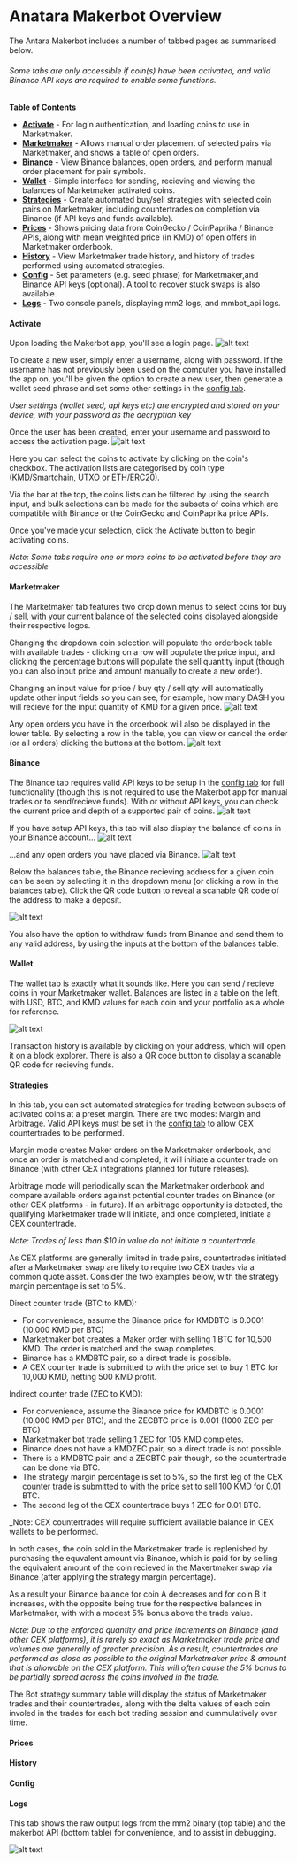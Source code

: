 Anatara Makerbot Overview
=========================

The Antara Makerbot includes a number of tabbed pages as summarised below.

###### _Some tabs are only accessible if coin(s) have been activated, and valid Binance API keys are required to enable some functions._

**Table of Contents**

* **[Activate](#activate)** - For login authentication, and loading coins to use in Marketmaker.
* **[Marketmaker](#marketmaker)** - Allows manual order placement of selected pairs via Marketmaker, and shows a table of open orders.
* **[Binance](#binance)** - View Binance balances, open orders, and perform manual order placement for pair symbols.
* **[Wallet](#wallet)** - Simple interface for sending, recieving and viewing the balances of Marketmaker activated coins.
* **[Strategies](#strategies)** - Create automated buy/sell strategies with selected coin pairs on Marketmaker, including countertrades on completion via Binance (if API keys and funds available).
* **[Prices](#prices)** - Shows pricing data from CoinGecko / CoinPaprika / Binance APIs, along with mean weighted price (in KMD) of open offers in Marketmaker orderbook.
* **[History](#history)** - View Marketmaker trade history, and history of trades performed using automated strategies.
* **[Config](#config)** - Set parameters (e.g. seed phrase) for Marketmaker,and Binance API keys (optional). A tool to recover stuck swaps is also available.
* **[Logs](#logs)** - Two console panels, displaying mm2 logs, and mmbot_api logs.
 
 #### Activate
 Upon loading the Makerbot app, you'll see a login page.
 ![alt text](https://raw.githubusercontent.com/smk762/mmbot_qt/api/docs/img/makerbot_login.png "Makerbot login page")

To create a new user, simply enter a username, along with password. If the username has not previously been used on the computer you have installed the app on, you'll be given the option to create a new user, then generate a wallet seed phrase and set some other settings in the [config tab](#config). 

_User settings (wallet seed, api keys etc) are encrypted and stored on your device, with your password as the decryption key_

Once the user has been created, enter your username and password to access the activation page. 
![alt text](https://raw.githubusercontent.com/smk762/mmbot_qt/api/docs/img/activating.png "Makerbot coin activation page")

Here you can select the coins to activate by clicking on the coin's checkbox. The activation lists are categorised by coin type (KMD/Smartchain, UTXO or ETH/ERC20). 

Via the bar at the top, the coins lists can be filtered by using the search input, and bulk selections can be made for the subsets of coins which are compatible with Binance or the CoinGecko and CoinPaprika price APIs.

Once you've made your selection, click the Activate button to begin activating coins. 

_Note: Some tabs require one or more coins to be activated before they are accessible_
 
 #### Marketmaker
The Marketmaker tab features two drop down menus to select coins for buy / sell, with your current balance of the selected coins displayed alongside their respective logos.
 
Changing the dropdown coin selection will populate the orderbook table with available trades - clicking on a row will populate the price input, and clicking the percentage buttons will populate the sell quantity input (though you can also input price and amount manually to create a new order).

Changing an input value for price / buy qty / sell qty will automatically update other input fields so you can see, for example, how many DASH you will recieve for the input quantity of KMD for a given price.
![alt text](https://raw.githubusercontent.com/smk762/mmbot_qt/api/docs/img/mm_orderbook.png "Marketmaker Trade Page")

Any open orders you have in the orderbook will also be displayed in the lower table. By selecting a row in the table, you can view or cancel the order (or all orders) clicking the buttons at the bottom.
![alt text](https://raw.githubusercontent.com/smk762/mmbot_qt/api/docs/img/open_orders.png "Marketmaker Open Orders")
 
 #### Binance
 The Binance tab requires valid API keys to be setup in the [config tab](#config) for full functionality (though this is not required to use the Makerbot app for manual trades or to send/recieve funds). With or without API keys, you can check the current price and depth of a supported pair of coins.
![alt text](https://raw.githubusercontent.com/smk762/mmbot_qt/api/docs/img/binance_depth.png "Binance Depth")

If you have setup API keys, this tab will also display the balance of coins in your Binance account...
![alt text](https://raw.githubusercontent.com/smk762/mmbot_qt/api/docs/img/bn_bal.png "Binance balances")

...and any open orders you have placed via Binance. 
![alt text](https://raw.githubusercontent.com/smk762/mmbot_qt/api/docs/img/bn_orders.png "Binance Open Orders")
 
Below the balances table, the Binance recieving address for a given coin can be seen by selecting it in the dropdown menu (or clicking a row in the balances table). Click the QR code button to reveal a scanable QR code of the address to make a deposit.

![alt text](https://raw.githubusercontent.com/smk762/mmbot_qt/api/docs/img/bn_withdraw.png "Binance Open Orders")
 
You also have the option to withdraw funds from Binance and send them to any valid address, by using the inputs at the bottom of the balances table.
 
 #### Wallet

The wallet tab is exactly what it sounds like. Here you can send / recieve coins in your Marketmaker wallet. Balances are listed in a table on the left, with USD, BTC, and KMD values for each coin and your portfolio as a whole for reference. 
 
![alt text](https://raw.githubusercontent.com/smk762/mmbot_qt/api/docs/img/wallet.png "Marketmaker Wallet Tab")
 
Transaction history is available by clicking on your address, which will open it on a block explorer. There is also a QR code button to display a scanable QR code for recieving funds.
 
 #### Strategies
In this tab, you can set automated strategies for trading between subsets of activated coins at a preset margin. There are two modes: Margin and Arbitrage. Valid API keys must be set in the [config tab](#config) to allow CEX countertrades to be performed.

Margin mode creates Maker orders on the Marketmaker orderbook, and once an order is matched and completed, it will initiate a counter trade on Binance (with other CEX integrations planned for future releases). 

Arbitrage mode will periodically scan the Marketmaker orderbook and compare available orders against potential counter trades on Binance (or other CEX platforms - in future). If an arbitrage opportunity is detected, the qualifying Marketmaker trade will initiate, and once completed, initiate a CEX countertrade.

_Note: Trades of less than $10 in value do not initiate a countertrade._

As CEX platforms are generally limited in trade pairs, countertrades initiated after a Marketmaker swap are likely to require two CEX trades via a common quote asset. Consider the two examples below, with the strategy margin percentage is set to 5%.

Direct counter trade (BTC to KMD):
* For convenience, assume the Binance price for KMDBTC is 0.0001 (10,000 KMD per BTC)
* Marketmaker bot creates a Maker order with selling 1 BTC for 10,500 KMD. The order is matched and the swap completes.
* Binance has a KMDBTC pair, so a direct trade is possible.
* A CEX counter trade is submitted to with the price set to buy 1 BTC for 10,000 KMD, netting 500 KMD profit.

Indirect counter trade (ZEC to KMD):
* For convenience, assume the Binance price for KMDBTC is 0.0001 (10,000 KMD per BTC), and the ZECBTC price is 0.001 (1000 ZEC per BTC)
* Marketmaker bot trade selling 1 ZEC for 105 KMD completes.
* Binance does not have a KMDZEC pair, so a direct trade is not possible.
* There is a KMDBTC pair, and a ZECBTC pair though, so the countertrade can be done via BTC.
* The strategy margin percentage is set to 5%, so the first leg of the CEX counter trade is submitted to with the price set to sell 100 KMD for 0.01 BTC.
* The second leg of the CEX countertrade buys 1 ZEC for 0.01 BTC.

_Note: CEX countertrades will require sufficient available balance in CEX wallets to be performed.

In both cases, the coin sold in the Marketmaker trade is replenished by purchasing the equvalent amount via Binance, which is paid for by selling the equivalent amount of the coin recieved in the Makertmaker swap via Binance (after applying the strategy margin percentage). 

As a result your Binance balance for coin A decreases and for coin B it increases, with the opposite being true for the respective balances in Marketmaker, with with a modest 5% bonus above the trade value.

_Note: Due to the enforced quantity and price increments on Binance (and other CEX platforms), it is rarely so exact as Marketmaker trade price and volumes are generally of greater precision. As a result, countertrades are performed as close as possible to the original Marketmaker price & amount that is allowable on the CEX platform. This will often cause the 5% bonus to be partially spread across the coins involved in the trade._ 

The Bot strategy summary table will display the status of Marketmaker trades and their countertrades, along with the delta values of each coin involed in the trades for each bot trading session and cummulatively over time. 

 
 #### Prices
 
 #### History
 
 #### Config
 
 #### Logs
 
This tab shows the raw output logs from the mm2 binary (top table) and the makerbot API (bottom table) for convenience, and to assist in debugging.

![alt text](https://raw.githubusercontent.com/smk762/mmbot_qt/api/docs/img/logs.png "Logs Tab")

 
 
